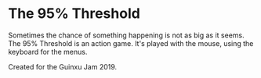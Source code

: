 # The 95% Threshold

Sometimes the chance of something happening is not as big as it seems.
The 95% Threshold is an action game. It's played with the mouse, using the keyboard for the menus.

Created for the Guinxu Jam 2019.
